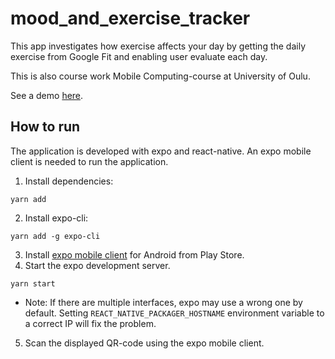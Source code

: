 # mood_and_exercise_tracker

This app investigates how exercise affects your day by getting the daily exercise from Google Fit and enabling user evaluate each day.

This is also course work Mobile Computing-course at University of Oulu.

See a demo [here](https://www.youtube.com/watch?v=Y-SA3s0mcR8&ab_channel=EemeliRistimella).


## How to run

The application is developed with expo and react-native. An expo mobile client is needed to run the application.


1. Install dependencies: 
```
yarn add
```
2. Install expo-cli: 
```
yarn add -g expo-cli
```
3. Install [expo mobile client](https://play.google.com/store/apps/details?id=host.exp.exponent&hl=en) for Android from Play Store.
4. Start the expo development server.
```
yarn start
```
- Note: If there are multiple interfaces, expo may use a wrong one by default. Setting ```REACT_NATIVE_PACKAGER_HOSTNAME``` environment variable to a correct IP will fix the problem.
5. Scan the displayed QR-code using the expo mobile client.

